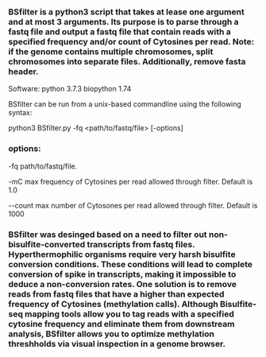 ### BSfilter is a python3 script that takes at lease one argument and at most 3 arguments. Its purpose is to parse through a fastq file and output a fastq file that contain reads with a specified frequency and/or count of Cytosines per read. Note: if the genome contains multiple chromosomes, split chromosomes into separate files. Additionally, remove fasta header. 

Software:
python 3.7.3
biopython 1.74

BSfilter can be run from a unix-based commandline using the following syntax:

python3 BSfilter.py -fq <path/to/fastq/file> [-options]

### options:

-fq <string>    path/to/fastq/file.

-mC <float>    max frequency of Cytosines per read allowed through filter. Default is 1.0

--count <integer>    max number of Cytosones per read allowed through filter. Default is 1000
  
  
  
  
### BSfilter was desinged based on a need to filter out non-bisulfite-converted transcripts from fastq files. Hyperthermophilic organisms require very harsh bisulfite conversion conditions. These conditions will lead to complete conversion of spike in transcripts, making it impossible to deduce a non-conversion rates. One solution is to remove reads from fastq files that have a higher than expected frequency of Cytosines (methylation calls). Although Bisulfite-seq mapping tools allow you to tag reads with a specified cytosine frequency and eliminate them from downstream analysis, BSfilter allows you to optimize methylation threshholds via visual inspection in a genome browser.


